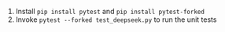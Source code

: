 1. Install `pip install pytest` and `pip install pytest-forked`
2. Invoke `pytest --forked test_deepseek.py` to run the unit tests

